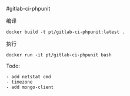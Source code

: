 #gitlab-ci-phpunit

编译

    docker build -t pt/gitlab-ci-phpunit:latest .

执行
    
    docker run -it pt/gitlab-ci-phpunit bash
   
Todo:

    - add netstat cmd
    - timezone
    - add mongo-client
